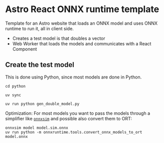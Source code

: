# Astro React ONNX runtime template

Template for an Astro website that loads an ONNX model and uses ONNX runtime
to run it, all in client side.

- Creates a test model is that doubles a vector
- Web Worker that loads the models and communicates with a React Component

## Create the test model

This is done using Python, since most models are done in Python.

```
cd python

uv sync

uv run python gen_double_model.py
```

Optimization: For most models you want to pass the models through a simplifier
like [`onnxsim`](https://github.com/daquexian/onnx-simplifier/)
and possible also convert them to ORT:

```
onnxsim model model.sim.onnx
uv run python -m onnxruntime.tools.convert_onnx_models_to_ort model.onnx
```
